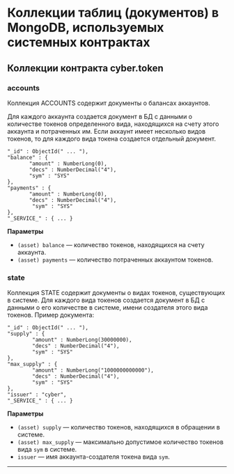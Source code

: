 # Коллекции таблиц (документов) в MongoDB, используемых системных контрактах 

<!--toc-->

## Коллекции контракта cyber.token

### accounts
Коллекция ACCOUNTS содержит документы о балансах аккаунтов.  

Для каждого аккаунта создается документ в БД с данными о количестве токенов определенного вида, находящихся на счету этого аккаунта и потраченных им. Если аккаунт имеет несколько видов токенов, то для каждого вида токена создается отдельный документ.
 ```
 "_id" : ObjectId(" ... "),
"balance" : {
        "amount" : NumberLong(0),
        "decs" : NumberDecimal("4"),
        "sym" : "SYS"
},
"payments" : {
        "amount" : NumberLong(0),
        "decs" : NumberDecimal("4"),
         "sym" : "SYS"
},
"_SERVICE_" : { ... }
```
**Параметры**  
* `(asset) balance` — количество токенов, находящихся на счету аккаунта.  
* `(asset) payments` — количество потраченных аккаунтом токенов.  



### state

Коллекция STATE содержит документы о видах токенов, существующих в системе. Для каждого вида токенов создается документ в БД с данными о его количестве в системе, имени создателя этого вида токенов. Пример документа:  

``` 
"_id" : ObjectId(" ... "),
"supply" : {
        "amount" : NumberLong(30000000),
        "decs" : NumberDecimal("4"),
        "sym" : "SYS"
},
"max_supply" : {
        "amount" : NumberLong("1000000000000"),
        "decs" : NumberDecimal("4"),
        "sym" : "SYS"
},
"issuer" : "cyber",
"_SERVICE_" : { ... }
```
**Параметры**   
* `(asset) supply` — количество токенов, находящихся в обращении в системе.  
* `(asset) max_supply` — максимально допустимое количество токенов вида `sym` в системе.    
* `issuer` — имя аккаунта-создателя токена вида `sym`.  

****
